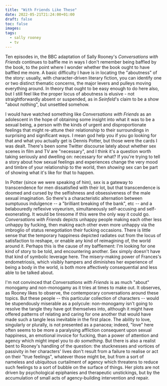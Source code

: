 ```yaml
---
title: "With Friends Like These"
date: 2022-05-21T21:24:00+01:00
draft: false
toc: false
images:
tags: 
  - sally rooney
  - tv
---
```

Ten episodes in, the BBC adaptation of Sally Rooney's _Conversations with Friends_ continues to baffle me in ways I don't remember being baffled by the book, to the point where I wonder whether the book ought to have baffled me more. A basic difficulty I have is in locating the "aboutness" of the story: usually, with character-driven literary fiction, you can identify one or two distinct thematic concerns, the major levers and pulleys moving everything around. In theory that ought to be easy enough to do here also, but I still feel like the proper locus of aboutness is elusive - not straightforwardly absent or suspended, as in _Seinfeld_'s claim to be a show "about nothing", but unsettled somehow. 

I would have watched something like _Conversations with Friends_ as an adolescent in the hope of obtaining some insight into what it was to be a sexual being, a person with the kinds of urgent and disproportionate feelings that might re-attune their relationship to their surroundings in surprising and significant ways. I mean god help you if you go looking for that and what you actually get is Dennis Potter, but those were the cards I was dealt. There's been some Twitter discourse lately about whether sex scenes in film and TV are "necessary", and I think it's a question worth taking seriously and dwelling on: necessary for what? If you're trying to tell a story about how sexual feelings and experiences change the very mood and timbre of your relationship to the world, then _showing_ sex can be part of showing what it's like for that to happen.

In Potter (since we were speaking of him), sex is a gateway to transcendence for men dissatisfied with their lot, but that transcendence is doomed and cursed by the selfishness and obsessiveness of the male sexual imagination. So there's a characteristic alternation between sumptuous indulgence -- a "brilliant breaking of the bank", etc -- and a belabouredly reflexive voyeurism, simultaneously self-accusing and self-exonerating. It would be tiresome if this were the only way it could go. _Conversations with Friends_ depicts unhappy people making each other less unhappy by fucking, then making each other even more unhappy via the imbroglio of status renegotiation their fucking occasions. There is little sense that the temporary happiness depicted radiates out from the locus of satisfaction to reshape, or enable any kind of reimagining of, the world around it. Perhaps this is the cause of my bafflement: I'm looking for one kind of story to be told, and encountering another. Sex simply doesn't have that kind of symbolic leverage here. The misery-making power of Frances's endometriosis, which visibly hampers and diminishes her experience of being a body in the world, is both more affectively consequential and less able to be talked about.

I'm not convinced that _Conversations with Friends_ is as much "about" monogamy and non-monogamy as it tries at times to make out. It observes, as Rooney likes to observe, the contemporary conversations around these topics. But these people -- this particular collection of characters -- would be stupendously miserable as a polycule: non-monogamy isn't going to resolve the tangle they have got themselves into, although it might have offered patterns of relating and caring for one another that would have made such a tangle less inevitable in the first place. The ability to love, singularly or plurally, is not presented as a panacea; indeed, "love" here often seems to be more a paralysing affliction consequent upon sexual happiness, an emotional invoice for fucking, than a power of attention and agency which might impel you to _do something_. But there is also a realist bent to Rooney's handling of the question: the stucknesses and vortices of passivity in her characters' lives don't result from a failure to realise or act on their "true feelings", whatever those might be, but from a sort of nameless and ubiquitous curtailment of agency which threatens to reduce such feelings to a sort of bubble on the surface of things. Her plots are not driven by psychological epiphanies and therapeutic unstickings, but by the accumulation of small acts of agency-building intervention and repair.